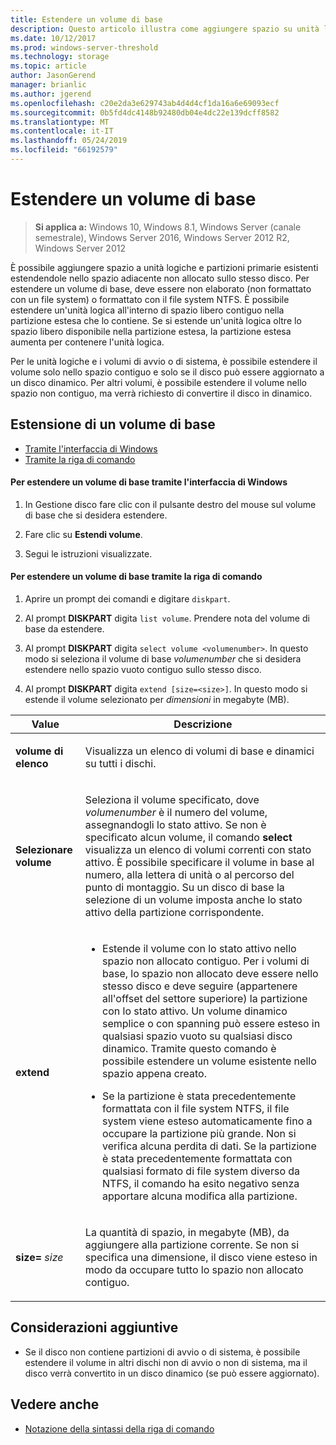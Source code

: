 ```yaml
---
title: Estendere un volume di base
description: Questo articolo illustra come aggiungere spazio su unità logiche e primarie estendendo un volume di base
ms.date: 10/12/2017
ms.prod: windows-server-threshold
ms.technology: storage
ms.topic: article
author: JasonGerend
manager: brianlic
ms.author: jgerend
ms.openlocfilehash: c20e2da3e629743ab4d4d4cf1da16a6e69093ecf
ms.sourcegitcommit: 0b5fd4dc4148b92480db04e4dc22e139dcff8582
ms.translationtype: MT
ms.contentlocale: it-IT
ms.lasthandoff: 05/24/2019
ms.locfileid: "66192579"
---
```

# <a name="extend-a-basic-volume"></a>Estendere un volume di base

> **Si applica a:** Windows 10, Windows 8.1, Windows Server (canale semestrale), Windows Server 2016, Windows Server 2012 R2, Windows Server 2012

È possibile aggiungere spazio a unità logiche e partizioni primarie esistenti estendendole nello spazio adiacente non allocato sullo stesso disco. Per estendere un volume di base, deve essere non elaborato (non formattato con un file system) o formattato con il file system NTFS. È possibile estendere un'unità logica all'interno di spazio libero contiguo nella partizione estesa che lo contiene. Se si estende un'unità logica oltre lo spazio libero disponibile nella partizione estesa, la partizione estesa aumenta per contenere l'unità logica.

Per le unità logiche e i volumi di avvio o di sistema, è possibile estendere il volume solo nello spazio contiguo e solo se il disco può essere aggiornato a un disco dinamico. Per altri volumi, è possibile estendere il volume nello spazio non contiguo, ma verrà richiesto di convertire il disco in dinamico.

## <a name="extending-a-basic-volume"></a>Estensione di un volume di base

-   [Tramite l'interfaccia di Windows](#to-extend-a-basic-volume-using-the-windows-interface)
-   [Tramite la riga di comando](#to-extend-a-basic-volume-using-a-command-line)

#### <a name="to-extend-a-basic-volume-using-the-windows-interface"></a>Per estendere un volume di base tramite l'interfaccia di Windows

1. In Gestione disco fare clic con il pulsante destro del mouse sul volume di base che si desidera estendere.

2. Fare clic su **Estendi volume**.

3. Segui le istruzioni visualizzate.

#### <a name="to-extend-a-basic-volume-using-a-command-line"></a>Per estendere un volume di base tramite la riga di comando

1. Aprire un prompt dei comandi e digitare `diskpart`.

2. Al prompt **DISKPART** digita `list volume`. Prendere nota del volume di base da estendere.

3. Al prompt **DISKPART** digita `select volume <volumenumber>`. In questo modo si seleziona il volume di base *volumenumber* che si desidera estendere nello spazio vuoto contiguo sullo stesso disco.

4. Al prompt **DISKPART** digita `extend [size=<size>]`. In questo modo si estende il volume selezionato per *dimensioni* in megabyte (MB).

| Value | Descrizione |
| --- | --- |
| <p>**volume di elenco**</p> | <p>Visualizza un elenco di volumi di base e dinamici su tutti i dischi.</p> |
| <p>**Selezionare volume**</p> | <p>Seleziona il volume specificato, dove <em>volumenumber</em> è il numero del volume, assegnandogli lo stato attivo. Se non è specificato alcun volume, il comando **select** visualizza un elenco di volumi correnti con stato attivo. È possibile specificare il volume in base al numero, alla lettera di unità o al percorso del punto di montaggio. Su un disco di base la selezione di un volume imposta anche lo stato attivo della partizione corrispondente.</p> |
| <p>**extend**</p> | <p><ul><li>Estende il volume con lo stato attivo nello spazio non allocato contiguo. Per i volumi di base, lo spazio non allocato deve essere nello stesso disco e deve seguire (appartenere all'offset del settore superiore) la partizione con lo stato attivo. Un volume dinamico semplice o con spanning può essere esteso in qualsiasi spazio vuoto su qualsiasi disco dinamico. Tramite questo comando è possibile estendere un volume esistente nello spazio appena creato.</p></li ><p><li>Se la partizione è stata precedentemente formattata con il file system NTFS, il file system viene esteso automaticamente fino a occupare la partizione più grande. Non si verifica alcuna perdita di dati. Se la partizione è stata precedentemente formattata con qualsiasi formato di file system diverso da NTFS, il comando ha esito negativo senza apportare alcuna modifica alla partizione.</p></li></ul>|
| <p>**size=** <em>size</em></p> | <p>La quantità di spazio, in megabyte (MB), da aggiungere alla partizione corrente. Se non si specifica una dimensione, il disco viene esteso in modo da occupare tutto lo spazio non allocato contiguo.</p> |

## <a name="additional-considerations"></a>Considerazioni aggiuntive

-   Se il disco non contiene partizioni di avvio o di sistema, è possibile estendere il volume in altri dischi non di avvio o non di sistema, ma il disco verrà convertito in un disco dinamico (se può essere aggiornato).

## <a name="see-also"></a>Vedere anche

-   [Notazione della sintassi della riga di comando](https://technet.microsoft.com/library/cc742449(v=ws.11).aspx)
